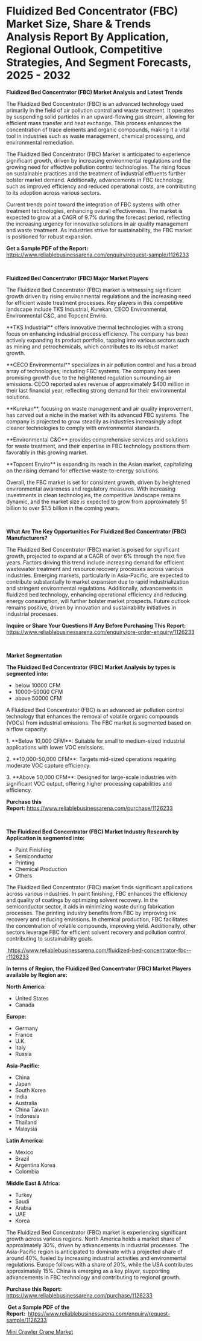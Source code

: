 <p><h1>Fluidized Bed Concentrator (FBC) Market Size, Share & Trends Analysis Report By Application, Regional Outlook, Competitive Strategies, And Segment Forecasts, 2025 - 2032</h1></p><p><strong>Fluidized Bed Concentrator (FBC) Market Analysis and Latest Trends</strong></p>
<p><p>The Fluidized Bed Concentrator (FBC) is an advanced technology used primarily in the field of air pollution control and waste treatment. It operates by suspending solid particles in an upward-flowing gas stream, allowing for efficient mass transfer and heat exchange. This process enhances the concentration of trace elements and organic compounds, making it a vital tool in industries such as waste management, chemical processing, and environmental remediation.</p><p>The Fluidized Bed Concentrator (FBC) Market is anticipated to experience significant growth, driven by increasing environmental regulations and the growing need for effective pollution control technologies. The rising focus on sustainable practices and the treatment of industrial effluents further bolster market demand. Additionally, advancements in FBC technology, such as improved efficiency and reduced operational costs, are contributing to its adoption across various sectors.</p><p>Current trends point toward the integration of FBC systems with other treatment technologies, enhancing overall effectiveness. The market is expected to grow at a CAGR of 9.7% during the forecast period, reflecting the increasing urgency for innovative solutions in air quality management and waste treatment. As industries strive for sustainability, the FBC market is positioned for robust expansion.</p></p>
<p><strong>Get a Sample PDF of the Report:&nbsp;</strong> <a href="https://www.reliablebusinessarena.com/enquiry/request-sample/1126233?utm_campaign=2515&utm_medium=2&utm_source=Github&utm_content=ia&utm_term=11042025&utm_id=fluidized-bed-concentrator-fbc">https://www.reliablebusinessarena.com/enquiry/request-sample/1126233</a></p>
<p>&nbsp;</p>
<p><strong>Fluidized Bed Concentrator (FBC) Major Market Players</strong></p>
<p><p>The Fluidized Bed Concentrator (FBC) market is witnessing significant growth driven by rising environmental regulations and the increasing need for efficient waste treatment processes. Key players in this competitive landscape include TKS Industrial, Kurekan, CECO Environmental, Environmental C&C, and Topcent Enviro.</p><p>**TKS Industrial** offers innovative thermal technologies with a strong focus on enhancing industrial process efficiency. The company has been actively expanding its product portfolio, tapping into various sectors such as mining and petrochemicals, which contributes to its robust market growth. </p><p>**CECO Environmental** specializes in air pollution control and has a broad array of technologies, including FBC systems. The company has seen promising growth due to the heightened regulation surrounding air emissions. CECO reported sales revenue of approximately $400 million in their last financial year, reflecting strong demand for their environmental solutions.</p><p>**Kurekan**, focusing on waste management and air quality improvement, has carved out a niche in the market with its advanced FBC systems. The company is projected to grow steadily as industries increasingly adopt cleaner technologies to comply with environmental standards.</p><p>**Environmental C&C** provides comprehensive services and solutions for waste treatment, and their expertise in FBC technology positions them favorably in this growing market. </p><p>**Topcent Enviro** is expanding its reach in the Asian market, capitalizing on the rising demand for effective waste-to-energy solutions. </p><p>Overall, the FBC market is set for consistent growth, driven by heightened environmental awareness and regulatory measures. With increasing investments in clean technologies, the competitive landscape remains dynamic, and the market size is expected to grow from approximately $1 billion to over $1.5 billion in the coming years.</p></p>
<p>&nbsp;</p>
<p><strong>What Are The Key Opportunities For Fluidized Bed Concentrator (FBC) Manufacturers?</strong></p>
<p><p>The Fluidized Bed Concentrator (FBC) market is poised for significant growth, projected to expand at a CAGR of over 6% through the next five years. Factors driving this trend include increasing demand for efficient wastewater treatment and resource recovery processes across various industries. Emerging markets, particularly in Asia-Pacific, are expected to contribute substantially to market expansion due to rapid industrialization and stringent environmental regulations. Additionally, advancements in fluidized bed technology, enhancing operational efficiency and reducing energy consumption, will further bolster market prospects. Future outlook remains positive, driven by innovation and sustainability initiatives in industrial processes.</p></p>
<p><strong>Inquire or Share Your Questions If Any Before Purchasing This Report:</strong> <a href="https://www.reliablebusinessarena.com/enquiry/pre-order-enquiry/1126233?utm_campaign=2515&utm_medium=2&utm_source=Github&utm_content=ia&utm_term=11042025&utm_id=fluidized-bed-concentrator-fbc">https://www.reliablebusinessarena.com/enquiry/pre-order-enquiry/1126233</a></p>
<p>&nbsp;</p>
<p><strong>Market Segmentation</strong></p>
<p><strong>The Fluidized Bed Concentrator (FBC) Market Analysis by types is segmented into:</strong></p>
<p><ul><li>below 10000 CFM</li><li>10000-50000 CFM</li><li>above 50000 CFM</li></ul></p>
<p><p>A Fluidized Bed Concentrator (FBC) is an advanced air pollution control technology that enhances the removal of volatile organic compounds (VOCs) from industrial emissions. The FBC market is segmented based on airflow capacity: </p><p>1. **Below 10,000 CFM**: Suitable for small to medium-sized industrial applications with lower VOC emissions.</p><p>2. **10,000-50,000 CFM**: Targets mid-sized operations requiring moderate VOC capture efficiency.</p><p>3. **Above 50,000 CFM**: Designed for large-scale industries with significant VOC output, offering higher processing capabilities and efficiency.</p></p>
<p><strong>Purchase this Report:&nbsp;</strong><a href="https://www.reliablebusinessarena.com/purchase/1126233?utm_campaign=2515&utm_medium=2&utm_source=Github&utm_content=ia&utm_term=11042025&utm_id=fluidized-bed-concentrator-fbc">https://www.reliablebusinessarena.com/purchase/1126233</a></p>
<p>&nbsp;</p>
<p><strong>The Fluidized Bed Concentrator (FBC) Market Industry Research by Application is segmented into:</strong></p>
<p><ul><li>Paint Finishing</li><li>Semiconductor</li><li>Printing</li><li>Chemical Production</li><li>Others</li></ul></p>
<p><p>The Fluidized Bed Concentrator (FBC) market finds significant applications across various industries. In paint finishing, FBC enhances the efficiency and quality of coatings by optimizing solvent recovery. In the semiconductor sector, it aids in minimizing waste during fabrication processes. The printing industry benefits from FBC by improving ink recovery and reducing emissions. In chemical production, FBC facilitates the concentration of volatile compounds, improving yield. Additionally, other sectors leverage FBC for efficient solvent recovery and pollution control, contributing to sustainability goals.</p></p>
<p><a href="https://www.reliablebusinessarena.com/fluidized-bed-concentrator-fbc--r1126233?utm_campaign=2515&utm_medium=2&utm_source=Github&utm_content=ia&utm_term=11042025&utm_id=fluidized-bed-concentrator-fbc">&nbsp;https://www.reliablebusinessarena.com/fluidized-bed-concentrator-fbc--r1126233</a></p>
<p><strong>In terms of Region, the Fluidized Bed Concentrator (FBC) Market Players available by Region are:</strong></p>
<p>
    <p> <strong> North America: </strong>
        <ul>
            <li>United States</li>
            <li>Canada</li>
        </ul>
        </p> 
    <p> <strong> Europe: </strong>
        <ul>
            <li>Germany</li>
            <li>France</li>
            <li>U.K.</li>
            <li>Italy</li>
            <li>Russia</li>
        </ul>
        </p> 
    <p> <strong> Asia-Pacific: </strong>
        <ul>
            <li>China</li>
            <li>Japan</li>
            <li>South Korea</li>
            <li>India</li>
            <li>Australia</li>
            <li>China Taiwan</li>
            <li>Indonesia</li>
            <li>Thailand</li>
            <li>Malaysia</li>
        </ul>
        </p> 
    <p> <strong> Latin America: </strong>
        <ul>
            <li>Mexico</li>
            <li>Brazil</li>
            <li>Argentina Korea</li>
            <li>Colombia</li>
        </ul>
        </p> 
    <p> <strong> Middle East & Africa: </strong>
        <ul>
            <li>Turkey</li>
            <li>Saudi</li>
            <li>Arabia</li>
            <li>UAE</li>
            <li>Korea</li>
        </ul>
    </p>
    </p>
<p><p>The Fluidized Bed Concentrator (FBC) market is experiencing significant growth across various regions. North America holds a market share of approximately 30%, driven by advancements in industrial processes. The Asia-Pacific region is anticipated to dominate with a projected share of around 40%, fueled by increasing industrial activities and environmental regulations. Europe follows with a share of 20%, while the USA contributes approximately 15%. China is emerging as a key player, supporting advancements in FBC technology and contributing to regional growth.</p></p>
<p><strong>Purchase this Report: </strong><a href="https://www.reliablebusinessarena.com/purchase/1126233?utm_campaign=2515&utm_medium=2&utm_source=Github&utm_content=ia&utm_term=11042025&utm_id=fluidized-bed-concentrator-fbc">https://www.reliablebusinessarena.com/purchase/1126233</a></p>
<p>&nbsp;<strong>Get a Sample PDF of the Report:&nbsp;&nbsp;</strong><a href="https://www.reliablebusinessarena.com/enquiry/request-sample/1126233?utm_campaign=2515&utm_medium=2&utm_source=Github&utm_content=ia&utm_term=11042025&utm_id=fluidized-bed-concentrator-fbc">https://www.reliablebusinessarena.com/enquiry/request-sample/1126233</a></p>
<p><strong></strong></p>
<p><p><a href="https://github.com/hatlepigna2s/Market-Research-Report-List-1/blob/main/mini-crawler-crane-market.md?utm_campaign=2515&utm_medium=2&utm_source=Github&utm_content=ia&utm_term=11042025&utm_id=fluidized-bed-concentrator-fbc">Mini Crawler Crane Market</a></p></p>